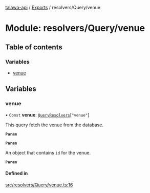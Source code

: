 [talawa-api](../README.md) / [Exports](../modules.md) / resolvers/Query/venue

# Module: resolvers/Query/venue

## Table of contents

### Variables

- [venue](resolvers_Query_venue.md#venue)

## Variables

### venue

• `Const` **venue**: [`QueryResolvers`](types_generatedGraphQLTypes.md#queryresolvers)[``"venue"``]

This query fetch the venue from the database.

**`Param`**

**`Param`**

An object that contains `id` for the venue.

**`Param`**

#### Defined in

[src/resolvers/Query/venue.ts:16](https://github.com/PalisadoesFoundation/talawa-api/blob/e919df4/src/resolvers/Query/venue.ts#L16)
